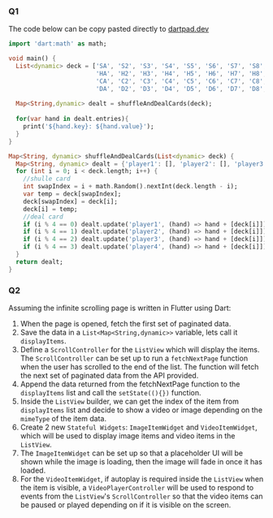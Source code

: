 ### Q1
The code below can be copy pasted directly to [dartpad.dev](https://dartpad.dev)
```dart
import 'dart:math' as math;

void main() {
  List<dynamic> deck = ['SA', 'S2', 'S3', 'S4', 'S5', 'S6', 'S7', 'S8', 'S9', 'S10', 'SJ', 'SQ', 'SK',
                        'HA', 'H2', 'H3', 'H4', 'H5', 'H6', 'H7', 'H8', 'H9', 'H10', 'HJ', 'HQ', 'HK',
                        'CA', 'C2', 'C3', 'C4', 'C5', 'C6', 'C7', 'C8', 'C9', 'C10', 'CJ', 'CQ', 'CK',
                        'DA', 'D2', 'D3', 'D4', 'D5', 'D6', 'D7', 'D8', 'D9', 'D10', 'DJ', 'DQ', 'DK'];
  
  Map<String,dynamic> dealt = shuffleAndDealCards(deck);
  
  for(var hand in dealt.entries){
    print('${hand.key}: ${hand.value}');
  }
}

Map<String, dynamic> shuffleAndDealCards(List<dynamic> deck) {
  Map<String, dynamic> dealt = {'player1': [], 'player2': [], 'player3': [], 'player4': []};
  for (int i = 0; i < deck.length; i++) {
    //shulle card
    int swapIndex = i + math.Random().nextInt(deck.length - i);
    var temp = deck[swapIndex];
    deck[swapIndex] = deck[i];
    deck[i] = temp;
    //deal card
    if (i % 4 == 0) dealt.update('player1', (hand) => hand + [deck[i]]);
    if (i % 4 == 1) dealt.update('player2', (hand) => hand + [deck[i]]);
    if (i % 4 == 2) dealt.update('player3', (hand) => hand + [deck[i]]);
    if (i % 4 == 3) dealt.update('player4', (hand) => hand + [deck[i]]);
  }
  return dealt;
}
```

### Q2
Assuming the infinite scrolling page is written in Flutter using Dart:
1. When the page is opened, fetch the first set of paginated data.
2. Save the data in a `List<Map<String,dynamic>>` variable, lets call it `displayItems`.
3. Define a `ScrollController` for the `ListView` which will display the items. The `ScrollController` can be set up to run a `fetchNextPage` function when the user has scrolled to the end of the list. The function will fetch the next set of paginated data from the API provided.
4. Append the data returned from the fetchNextPage function to the `displayItems` list and call the `setState((){})` function.
5. Inside the `ListView` builder, we can get the index of the item from `displayItems` list and decide to show a video or image depending on the `mimeType` of the item data.
6. Create 2 new `Stateful Widgets`: `ImageItemWidget` and `VideoItemWidget`, which will be used to display image items and video items in the `ListView`. 
7. The `ImageItemWidget` can be set up so that a placeholder UI will be shown while the image is loading, then the image will fade in once it has loaded.
8. For the `VideoItemWidget`, if autoplay is required inside the `ListView` when the item is visible, a `VideoPlayerController` will be used to respond to events from the `ListView`'s `ScrollController` so that the video items can be paused or played depending on if it is visible on the screen.
